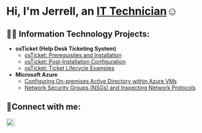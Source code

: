 <h1>Hi, I'm Jerrell, an <a href="https://linkedin.com/in/jerrell-jackson-33b327193/">IT Technician</a>☺</h1>

<h2>👨‍💻 Information Technology Projects:</h2>

- <b>osTicket (Help Desk Ticketing System)</b>
  - [osTicket: Prerequisites and Installation](https://github.com/JerrellJ5/osticket-prereqs)
  - [osTicket: Post-Installation Configuration](https://github.com/JerrellJ5/post-install-config/blob/main/README.md)
  - [osTicket: Ticket Lifecycle Examples](https://github.com/JerrellJ5/ticket-lifecycle/blob/main/README.md)
- <b>Microsoft Azure</b>
  - [Configuring On-premises Active Directory within Azure VMs](https://github.com/JerrellJ5/configure-ad)
  - [Network Security Groups (NSGs) and Inspecting Network Protocols](https://github.com/JerrellJ5/azure-network-protocols)

<h2>🤳Connect with me:</h2>

[<img align="left" alt="Josh | LinkedIn" width="22px" src="https://cdn.jsdelivr.net/npm/simple-icons@v3/icons/linkedin.svg" />][linkedin]

[linkedin]: https://linkedin.com/in/jerrell-jackson-33b327193/
